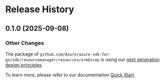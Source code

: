 # Release History

## 0.1.0 (2025-09-08)
### Other Changes

The package of `github.com/Azure/azure-sdk-for-go/sdk/resourcemanager/resources/armbicep` is using our [next generation design principles](https://azure.github.io/azure-sdk/general_introduction.html).

To learn more, please refer to our documentation [Quick Start](https://aka.ms/azsdk/go/mgmt).